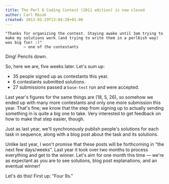 ```yaml
---
title: The Perl 6 Coding Contest (2011 edition) is now closed
author: Carl Mäsak
created: 2012-01-29T13:04:28+01:00
---
```

<div class='quote'><code>"Thanks for organizing the contest. Staying awake until 3am trying to make my solutions work (and trying to write them in a perl6ish way) was big fun! :)"<br>&nbsp;&nbsp;&nbsp;&nbsp;&nbsp;&nbsp;&nbsp;&nbsp;&mdash; one of the contestants </code></div>

Ding! Pencils down.

So, here we are, five weeks later. Let's sum up:

* 35 people signed up as contestants this year.
* 6 contestants submitted solutions.
* 27 submissions passed a `base-test` run and were accepted.

Last year's figures for the same things are (18, 5, 26), so somehow we ended up with many more contestants and only one more submission this year. That's fine; we know that the step from signing up to actually sending something in is quite a big one to take. Very interested to get feedback on how to make that step easier, though.

Just as last year, we'll synchronously publish people's solutions for each task in sequence, along with a blog post about the task and its solutions.

Unlike last year, I won't promise that these posts will be forthcoming in "the next few days/weeks". Last year it took over two months to process everything and get to the winner. Let's aim for one month this time &mdash; we're as expectant as you are to see solutions, blog post explanations, and an eventual winner!

Let's do this! First up: "Four 9s."
